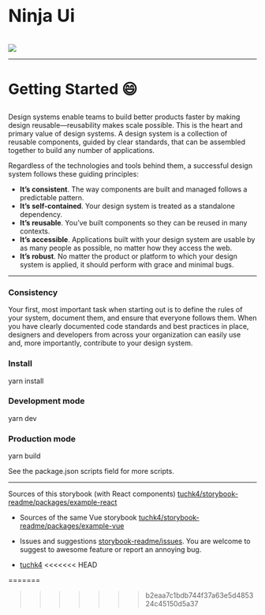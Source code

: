 ### <h3 style="font-size:36px;margin-top:-14px">Ninja Ui</h3>

<img src="https://storybook.js.org//images/logos/logo-storybook.svg"/>

---
#### <h3 style="font-size:30px">Getting Started :smile:</h3>  

Design systems enable teams to build better products faster by making design reusable—reusability makes scale possible. This is the heart and primary value of design systems. A design system is a collection of reusable components, guided by clear standards, that can be assembled together to build any number of applications.

Regardless of the technologies and tools behind them, a successful design system follows these guiding principles:

- **It’s consistent**. The way components are built and managed follows a predictable pattern.
- **It’s self-contained**. Your design system is treated as a standalone dependency.
- **It’s reusable**. You’ve built components so they can be reused in many contexts.
- **It’s accessible**. Applications built with your design system are usable by as many people as possible, no matter how they access the web.
- **It’s robust**. No matter the product or platform to which your design system is applied, it should perform with grace and minimal bugs.

---

### Consistency

Your first, most important task when starting out is to define the rules of your system, document them, and ensure that everyone follows them. When you have clearly documented code standards and best practices in place, designers and developers from across your organization can easily use and, more importantly, contribute to your design system.

### Install
yarn install  

### Development mode 
yarn dev

### Production mode
yarn build

See the package.json scripts field for more scripts.


----
Sources of this storybook (with React components) [tuchk4/storybook-readme/packages/example-react](https://github.com/tuchk4/storybook-readme/tree/master/packages/example-react)
	
- Sources of the same Vue storybook [tuchk4/storybook-readme/packages/example-vue](https://github.com/tuchk4/storybook-readme/tree/master/packages/example-vue)

- Issues and suggestions [storybook-readme/issues](https://github.com/tuchk4/storybook-readme/issues). You are welcome to suggest to awesome feature or report an annoying bug.

- [tuchk4](https://twitter.com/tuchk)
<<<<<<< HEAD

=======
>>>>>>> b2eaa7c1bdb744f37a63e5d485324c45150d5a37
